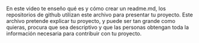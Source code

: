 En este video te enseño qué es y cómo crear un readme.md, los repositorios de github utilizan este archivo para presentar tu proyecto. Este archivo pretende explicar tu proyecto, y puede ser tan grande como quieras, procura que sea descriptivo y que las personas obtengan toda la información necesaria para contribuir con tu proyecto.